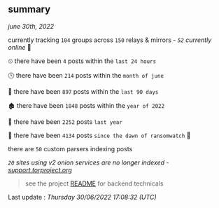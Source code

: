 
## summary
_june 30th, 2022_

currently tracking `104` groups across `150` relays & mirrors - _`52` currently online_ 📡

⏲ there have been `4` posts within the `last 24 hours`

🕓 there have been `214` posts within the `month of june`

📅 there have been `897` posts within the `last 90 days`

🏚 there have been `1848` posts within the `year of 2022`

🚀 there have been `2252` posts `last year`

🦕 there have been `4134` posts `since the dawn of ransomwatch` 🐣

there are `50` custom parsers indexing posts

_`20` sites using v2 onion services are no longer indexed - [support.torproject.org](https://support.torproject.org/onionservices/v2-deprecation/)_

> see the project [README](https://github.com/jmousqueton/ransomwatch#readme) for backend technicals



Last update : _Thursday 30/06/2022 17:08:32 (UTC)_

